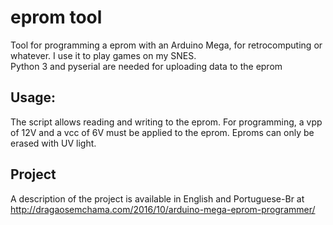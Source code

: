 # eprom tool
Tool for programming a eprom with an Arduino Mega, for retrocomputing or whatever. I use it to play games on my SNES.\
Python 3 and pyserial are needed for uploading data to the eprom
## Usage:
The script allows reading and writing to the eprom.
For programming, a vpp of 12V and a vcc of 6V must be applied to the eprom.
Eproms can only be erased with UV light. 
## Project
A description of the project is available in English and Portuguese-Br at http://dragaosemchama.com/2016/10/arduino-mega-eprom-programmer/
